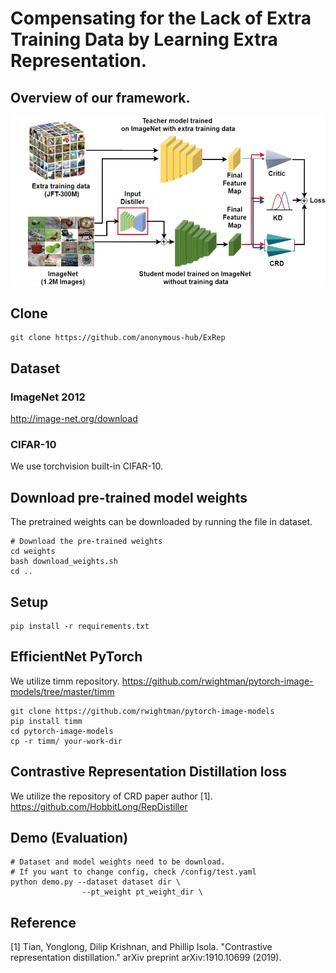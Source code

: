 # Compensating for the Lack of Extra Training Data by Learning Extra Representation.

## Overview of our framework.
<img src='./image/overview.jpg' width=1000>

## Clone
```
git clone https://github.com/anonymous-hub/ExRep
```

## Dataset
### ImageNet 2012
http://image-net.org/download

### CIFAR-10
We use torchvision built-in CIFAR-10.

## Download pre-trained model weights
The pretrained weights can be downloaded by running the file in dataset.

```
# Download the pre-trained weights
cd weights
bash download_weights.sh
cd ..
```

## Setup
```
pip install -r requirements.txt
```

## EfficientNet PyTorch
We utilize timm repository.
https://github.com/rwightman/pytorch-image-models/tree/master/timm

```
git clone https://github.com/rwightman/pytorch-image-models
pip install timm
cd pytorch-image-models
cp -r timm/ your-work-dir
```

## Contrastive Representation Distillation loss
We utilize the repository of CRD paper author [1].
https://github.com/HobbitLong/RepDistiller


## Demo (Evaluation)
```
# Dataset and model weights need to be download.
# If you want to change config, check /config/test.yaml
python demo.py --dataset dataset dir \
                --pt_weight pt_weight_dir \
```

## Reference
[1] Tian, Yonglong, Dilip Krishnan, and Phillip Isola. "Contrastive representation distillation." arXiv preprint arXiv:1910.10699 (2019).
